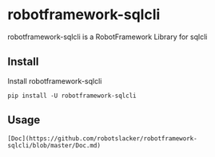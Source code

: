 # robotframework-sqlcli

robotframework-sqlcli is a RobotFramework Library for sqlcli


## Install

Install robotframework-sqlcli

    pip install -U robotframework-sqlcli

## Usage
    
    [Doc](https://github.com/robotslacker/robotframework-sqlcli/blob/master/Doc.md)
